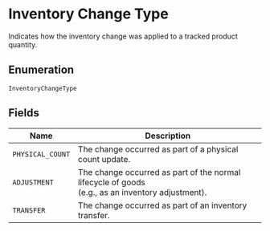 
# Inventory Change Type

Indicates how the inventory change was applied to a tracked product quantity.

## Enumeration

`InventoryChangeType`

## Fields

| Name | Description |
|  --- | --- |
| `PHYSICAL_COUNT` | The change occurred as part of a physical count update. |
| `ADJUSTMENT` | The change occurred as part of the normal lifecycle of goods<br>(e.g., as an inventory adjustment). |
| `TRANSFER` | The change occurred as part of an inventory transfer. |

